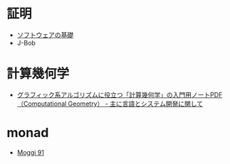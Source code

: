 # 証明
* [ソフトウェアの基礎](http://proofcafe.org/sf/toc.html)
* J-Bob

# 計算幾何学
* [グラフィック系アルゴリズムに役立つ「計算幾何学」の入門用ノートPDF （Computational Geometry） - 主に言語とシステム開発に関して](http://language-and-engineering.hatenablog.jp/entry/20140528/ComputationalGeometryPDFNoteLinks)

# monad
* [Moggi 91](http://www.cs.cmu.edu/~crary/819-f09/Moggi91.pdf)
